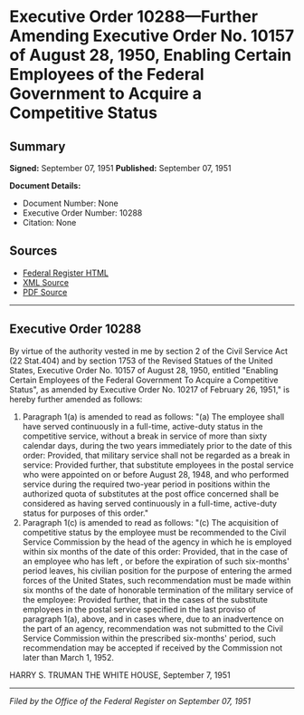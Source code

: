# Executive Order 10288—Further Amending Executive Order No. 10157 of August 28, 1950, Enabling Certain Employees of the Federal Government to Acquire a Competitive Status

## Summary

**Signed:** September 07, 1951
**Published:** September 07, 1951

**Document Details:**
- Document Number: None
- Executive Order Number: 10288
- Citation: None

## Sources
- [Federal Register HTML](https://www.presidency.ucsb.edu/documents/executive-order-10288-further-amending-executive-order-no-10157-august-28-1950-enabling)
- [XML Source](None)
- [PDF Source](None)

---

## Executive Order 10288

By virtue of the authority vested in me by section 2 of the Civil Service Act (22 Stat.404) and by section 1753 of the Revised Statues of the United States, Executive Order No. 10157 of August 28, 1950, entitled "Enabling Certain Employees of the Federal Government To Acquire a Competitive Status", as amended by Executive Order No. 10217 of February 26, 1951," is hereby further amended as follows:
1. Paragraph 1(a) is amended to read as follows:
"(a) The employee shall have served continuously in a full-time, active-duty status in the competitive service, without a break in service of more than sixty calendar days, during the two years immediately prior to the date of this order: Provided, that military service shall not be regarded as a break in service: Provided further, that substitute employees in the postal service who were appointed on or before August 28, 1948, and who performed service during the required two-year period in positions within the authorized quota of substitutes at the post office concerned shall be considered as having served continuously in a full-time, active-duty status for purposes of this order."
2. Paragraph 1(c) is amended to read as follows:
"(c) The acquisition of competitive status by the employee must be recommended to the Civil Service Commission by the head of the agency in which he is employed within six months of the date of this order: Provided, that in the case of an employee who has left , or before the expiration of such six-months' period leaves, his civilian position for the purpose of entering the armed forces of the United States, such recommendation must be made within six months of the date of honorable termination of the military service of the employee: Provided further, that in the cases of the substitute employees in the postal service specified in the last proviso of paragraph 1(a), above, and in cases where, due to an inadvertence on the part of an agency, recommendation was not submitted to the Civil Service Commission within the prescribed six-months' period, such recommendation may be accepted if received by the Commission not later than March 1, 1952.

HARRY S. TRUMAN
THE WHITE HOUSE,
September 7, 1951

---

*Filed by the Office of the Federal Register on September 07, 1951*
